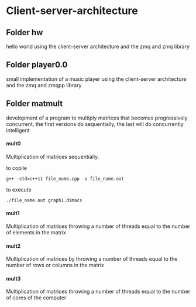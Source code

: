 # Client-server-architecture

## Folder hw

hello world using the client-server architecture and the zmq and zmq library

## Folder player0.0

small implementation of a music player using the client-server architecture and the zmq and zmqpp library

## Folder matmult

development of a program to multiply matrices that becomes progressively concurrent, the first versions do sequentially, the last will do concurrently intelligent

#### mult0
Multiplication of matrices sequentially.

to copile
```
g++ -std=c++11 file_name.cpp -o file_name.out
```
to execute
```
./file_name.out graph1.dimacs
```

#### mult1
Multiplication of matrices throwing a number of threads equal to the number of elements in the matrix

#### mult2
Multiplication of matrices by throwing a number of threads equal to the number of rows or columns in the matrix

#### mult3
Multiplication of matrices throwing a number of threads equal to the number of cores of the computer


